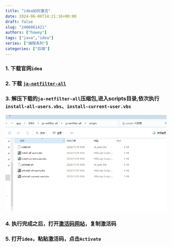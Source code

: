 ```yaml
---
title: "idea如何激活"
date: 2024-06-06T14:21:16+08:00
draft: false
slug: "2406061421"
authors: ["howey"]
tags: ["java","idea"]
series: ["编程系列"]
categories: ["后端"]
---
```

### 1. 下载官网`idea`
### 2. 下载 [`ja-netfilter-all`](https://gitee.com/ja-netfilter/ja-netfilter/releases/tag/2022.2.0)
### 3. 解压下载的`ja-netfilter-all`压缩包,进入scripts目录,依次执行`install-all-users.vbs`、`install-current-user.vbs`
![ja-netfilter-all](../images/ja-netfilter-all.png)
### 4. 执行完成之后，打开[激活码网站](http://jets.idejihuo.com/)，复制激活码
### 5. 打开`idea`，粘贴激活码，点击`Activate`
